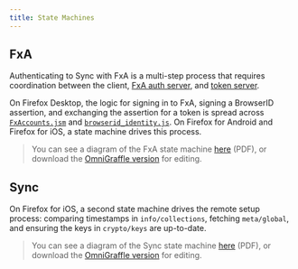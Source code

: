 ```yaml
---
title: State Machines
---
```


## FxA

Authenticating to Sync with FxA is a multi-step process that requires coordination between the client, [FxA auth server](https://github.com/mozilla/fxa-auth-server/blob/ed9c6a0962f0325633ca8d8920fadcee4c5e7c77/docs/api.md), and [token server](https://mozilla-services.readthedocs.io/en/latest/token/apis.html).

On Firefox Desktop, the logic for signing in to FxA, signing a BrowserID assertion, and exchanging the assertion for a token is spread across [`FxAccounts.jsm`](https://searchfox.org/mozilla-central/rev/97d488a17a848ce3bebbfc83dc916cf20b88451c/services/fxaccounts/FxAccounts.jsm) and [`browserid_identity.js`](https://searchfox.org/mozilla-central/rev/97d488a17a848ce3bebbfc83dc916cf20b88451c/services/sync/modules/browserid_identity.js). On Firefox for Android and Firefox for iOS, a state machine drives this process.

> You can see a diagram of the FxA state machine [here](/docs/assets/fxa-states.pdf) (PDF), or download the [OmniGraffle version](/docs/assets/fxa-states.graffle) for editing.

## Sync

On Firefox for iOS, a second state machine drives the remote setup process: comparing timestamps in `info/collections`, fetching `meta/global`, and ensuring the keys in `crypto/keys` are up-to-date.

> You can see a diagram of the Sync state machine [here](/docs/assets/sync-states.pdf) (PDF), or download the [OmniGraffle version](/docs/assets/sync-states.graffle) for editing.
